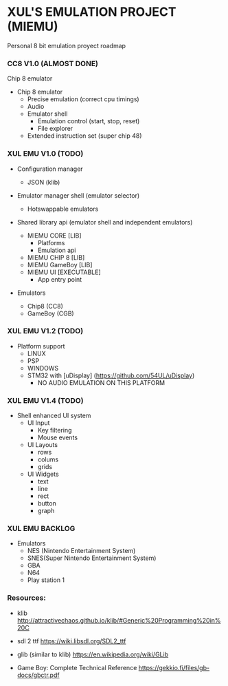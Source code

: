 # XUL'S EMULATION PROJECT (MIEMU)
Personal 8 bit emulation proyect roadmap

### CC8 V1.0 (ALMOST DONE)
Chip 8 emulator

* Chip 8 emulator
    - Precise emulation (correct cpu timings)
    - Audio
    - Emulator shell
        - Emulation control (start, stop, reset)
        - File explorer 
    - Extended instruction set (super chip 48)

### XUL EMU V1.0 (TODO)
* Configuration manager
    - JSON (klib)

* Emulator manager shell (emulator selector)
    * Hotswappable emulators

* Shared library api (emulator shell and independent emulators)
    - MIEMU CORE [LIB]
        - Platforms
        - Emulation api
    - MIEMU CHIP 8  [LIB]
    - MIEMU GameBoy [LIB]
    - MIEMU UI [EXECUTABLE]
        - App entry point
* Emulators
    - Chip8   (CC8)
    - GameBoy (CGB)

### XUL EMU V1.2 (TODO)
* Platform support
    - LINUX
    - PSP
    - WINDOWS
    - STM32 with [uDisplay] (https://github.com/54UL/uDisplay)
        - NO AUDIO EMULATION ON THIS PLATFORM

### XUL EMU V1.4 (TODO)
* Shell enhanced UI system
    * UI Input
        - Key filtering
        - Mouse events
    * UI Layouts
        - rows
        - colums
        - grids
    * UI Widgets
        - text
        - line
        - rect
        - button
        - graph


### XUL EMU BACKLOG
* Emulators
    - NES (Nintendo Entertainment System)
    - SNES(Super Nintendo Entertainment System)
    - GBA
    - N64
    - Play station 1

### Resources:
- klib
http://attractivechaos.github.io/klib/#Generic%20Programming%20in%20C

- sdl 2 ttf
https://wiki.libsdl.org/SDL2_ttf

- glib (similar to klib)
https://en.wikipedia.org/wiki/GLib

- Game Boy: Complete Technical Reference
https://gekkio.fi/files/gb-docs/gbctr.pdf